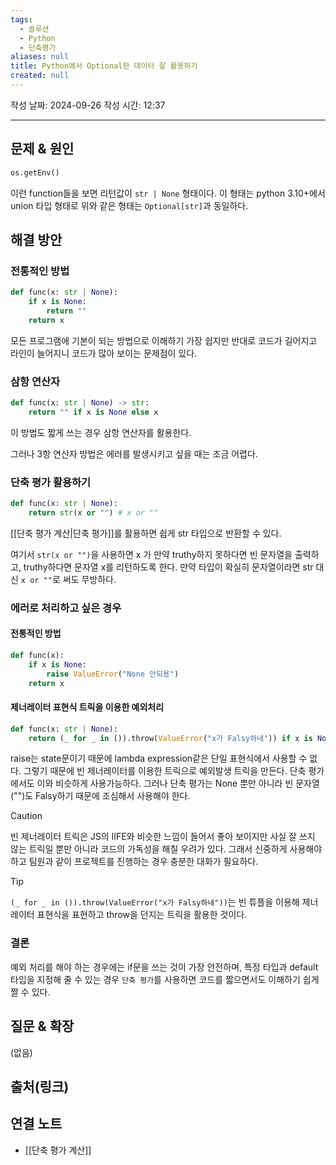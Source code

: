 ```yaml
---
tags:
  - 솔루션
  - Python
  - 단축평가
aliases: null
title: Python에서 Optional한 데이터 잘 활용하기
created: null
---
```

작성 날짜: 2024-09-26
작성 시간: 12:37


----

## 문제 & 원인

```python
os.getEnv()
```

이런 function들을 보면 리턴값이 `str | None` 형태이다. 이 형태는 python 3.10+에서 union 타입 형태로 위와 같은 형태는 `Optional[str]`과 동일하다.


## 해결 방안

### 전통적인 방법

```python
def func(x: str | None):
	if x is None:
		return ""
	return x
```

모든 프로그램에 기본이 되는 방법으로 이해하기 가장 쉽지만 반대로 코드가 길어지고 라인이 늘어지니 코드가 많아 보이는 문제점이 있다.

### 삼항 연산자

```python
def func(x: str | None) -> str:
    return "" if x is None else x
```

이 방법도 짧게 쓰는 경우 삼항 연산자를 활용한다.

그러나 3항 연산자 방법은 에러를 발생시키고 싶을 때는 조금 어렵다.

### 단축 평가 활용하기

```python
def func(x: str | None):
	return str(x or "") # x or ""
```

[[단축 평가 계산|단축 평가]]를 활용하면 쉽게 str 타입으로 반환할 수 있다.

여기서 `str(x or "")`을 사용하면 x 가 만약 truthy하지 못하다면 빈 문자열을 출력하고, truthy하다면 문자열 x를 리턴하도록 한다. 만약 타입이 확실히 문자열이라면 str 대신 `x or ""`로 써도 무방하다.

### 에러로 처리하고 싶은 경우

#### 전통적인 방법

```python
def func(x):
	if x is None:
		raise ValueError("None 안되용")
	return x
```

#### 제너레이터 표현식 트릭을 이용한 예외처리

```python
def func(x: str | None):
	return (_ for _ in ()).throw(ValueError("x가 Falsy하네")) if x is None else ""
```

raise는 state문이기 때문에 lambda expression같은 단일 표현식에서 사용할 수 없다. 그렇기 때문에 빈 제너레이터를 이용한 트릭으로 예외발생 트릭을 만든다. 단축 평가에서도 이와 비슷하게 사용가능하다. 그러나 단축 평가는 None 뿐만 아니라 빈 문자열("")도 Falsy하기 때문에 조심해서 사용해야 한다.

>[!caution]
>빈 제너레이터 트릭은 JS의 IIFE와 비슷한 느낌이 들어서 좋아 보이지만 사실 잘 쓰지 않는 트릭일 뿐만 아니라 코드의 가독성을 해칠 우려가 있다.
>그래서 신중하게 사용해야하고 팀원과 같이 프로젝트를 진행하는 경우 충분한 대화가 필요하다.

>[!tip]
>`(_ for _ in ()).throw(ValueError("x가 Falsy하네"))`는 빈 튜플을 이용해 제너레이터 표현식을 표현하고 throw을 던지는 트릭을 활용한 것이다.

### 결론

예외 처리를 해야 하는 경우에는 if문을 쓰는 것이 가장 안전하며, 특정 타입과 default 타입을 지정해 줄 수 있는 경우 `단축 평가`를 사용하면 코드를 짧으면서도 이해하기 쉽게 짤 수 있다.


## 질문 & 확장

(없음)

## 출처(링크)


## 연결 노트

- [[단축 평가 계산]]
